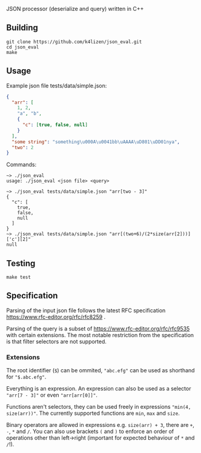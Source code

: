 JSON processor (deserialize and query) written in C++

## Building
```
git clone https://github.com/k4lizen/json_eval.git
cd json_eval
make
```
## Usage
Example json file tests/data/simple.json:
```json
{
  "arr": [
    1, 2,
    "a", "b",
    {
      "c": [true, false, null]
    }
  ],
  "some string": "something\u000A\u0041bb\uAAAA\uD801\uDD01nya",
  "two": 2
}
```
Commands:
```
~> ./json_eval
usage: ./json_eval <json file> <query>

~> ./json_eval tests/data/simple.json "arr[two - 3]"
{
  "c": [
    true,
    false,
    null
  ]
}
~> ./json_eval tests/data/simple.json "arr[(two+6)/(2*size(arr[2]))]['c'][2]"
null
```
## Testing
```
make test
```
## Specification
Parsing of the input json file follows the latest RFC specification https://www.rfc-editor.org/rfc/rfc8259 .

Parsing of the query is a subset of https://www.rfc-editor.org/rfc/rfc9535 with certain extensions. The most notable restriction from the specification is that filter selectors are not supported.

### Extensions

The root identifier (`$`) can be ommited, `"abc.efg"` can be used as shorthand for `"$.abc.efg"`.

Everything is an expression. An expression can also be used as a selector `"arr[7 - 3]"` or even `"arr[arr[0]]"`.

Functions aren't selectors, they can be used freely in expressions `"min(4, size(arr))"`. The currently supported functions are `min`, `max` and `size`.

Binary operators are allowed in expressions e.g. `size(arr) + 3`, there are `+`, `-`, `*` and `/`. You can also use brackets `(` and `)` to enforce an order of operations other than left->right (important for expected behaviour of `*` and `/`!).


